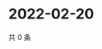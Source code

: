 # 2022-02-20

共 0 条

<!-- BEGIN WEIBO -->
<!-- 最后更新时间 Sun Feb 20 2022 15:12:59 GMT+0800 (China Standard Time) -->

<!-- END WEIBO -->
